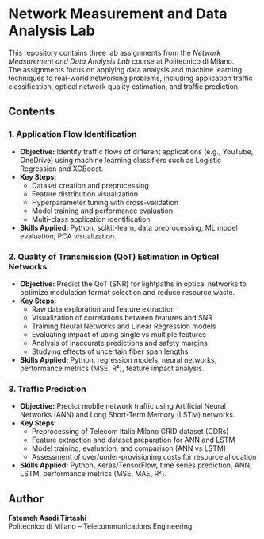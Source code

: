 # Network Measurement and Data Analysis Lab

This repository contains three lab assignments from the *Network Measurement and Data Analysis Lab* course at Politecnico di Milano.  
The assignments focus on applying data analysis and machine learning techniques to real-world networking problems, including application traffic classification, optical network quality estimation, and traffic prediction.

## Contents

### 1. Application Flow Identification
- **Objective:** Identify traffic flows of different applications (e.g., YouTube, OneDrive) using machine learning classifiers such as Logistic Regression and XGBoost.
- **Key Steps:**  
  - Dataset creation and preprocessing  
  - Feature distribution visualization  
  - Hyperparameter tuning with cross-validation  
  - Model training and performance evaluation  
  - Multi-class application identification  
- **Skills Applied:** Python, scikit-learn, data preprocessing, ML model evaluation, PCA visualization.

### 2. Quality of Transmission (QoT) Estimation in Optical Networks
- **Objective:** Predict the QoT (SNR) for lightpaths in optical networks to optimize modulation format selection and reduce resource waste.
- **Key Steps:**  
  - Raw data exploration and feature extraction  
  - Visualization of correlations between features and SNR  
  - Training Neural Networks and Linear Regression models  
  - Evaluating impact of using single vs multiple features  
  - Analysis of inaccurate predictions and safety margins  
  - Studying effects of uncertain fiber span lengths  
- **Skills Applied:** Python, regression models, neural networks, performance metrics (MSE, R²), feature impact analysis.

### 3. Traffic Prediction
- **Objective:** Predict mobile network traffic using Artificial Neural Networks (ANN) and Long Short-Term Memory (LSTM) networks.
- **Key Steps:**  
  - Preprocessing of Telecom Italia Milano GRID dataset (CDRs)  
  - Feature extraction and dataset preparation for ANN and LSTM  
  - Model training, evaluation, and comparison (ANN vs LSTM)  
  - Assessment of over/under-provisioning costs for resource allocation  
- **Skills Applied:** Python, Keras/TensorFlow, time series prediction, ANN, LSTM, performance metrics (MSE, MAE, R²).

## Author
**Fatemeh Asadi Tirtashi**  
Politecnico di Milano – Telecommunications Engineering
